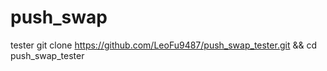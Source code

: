 # push_swap
tester
  git clone https://github.com/LeoFu9487/push_swap_tester.git && cd push_swap_tester
  
